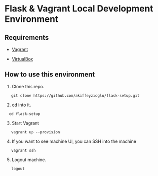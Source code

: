 # Flask & Vagrant Local Development Environment

## Requirements

* [Vagrant](https://www.vagrantup.com/downloads)

* [VirtualBox](https://www.virtualbox.org/wiki/VirtualBox)

## How to use this environment

1. Clone this repo. 
```
   git clone https://github.com/akiffeyzioglu/flask-setup.git  
```
2. cd into it. 
```
  cd flask-setup
```
3. Start Vagrant
```
   vagrant up --provision
```
4.  If you want to see machine UI, you can SSH into the machine
```
   vagrant ssh
```
5. Logout machine.
```
   logout
```